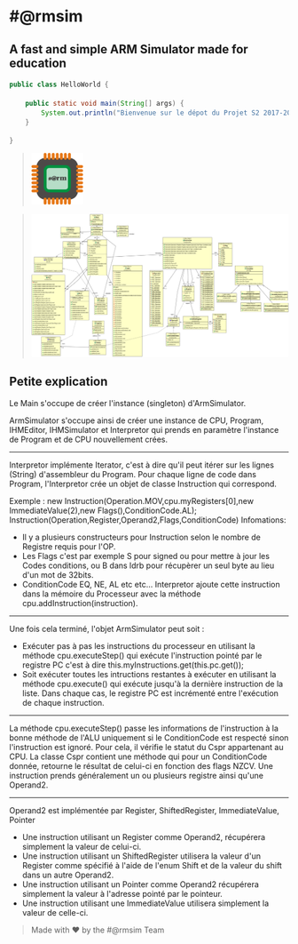 # #@rmsim

## A fast and simple ARM Simulator made for education

```java
public class HelloWorld {

    public static void main(String[] args) {
        System.out.println("Bienvenue sur le dépot du Projet S2 2017-2018 #@rmsim de l'IUT de Valence!");
    }

}
```

> <img src="logo.png" style="width: 20%;"/>

> ![classes](src/simulator/Classes.png)

## Petite explication

Le Main s'occupe de créer l'instance (singleton) d'ArmSimulator.

ArmSimulator s'occupe ainsi de créer une instance de CPU, Program, IHMEditor, IHMSimulator et Interpretor qui prends en paramètre l'instance de Program et de CPU nouvellement crées.

---
Interpretor implémente Iterator<Instruction>, c'est à dire qu'il peut itérer sur les lignes (String) d'assembleur du Program.
Pour chaque ligne de code dans Program, l'Interpretor crée un objet de classe Instruction qui correspond.

Exemple : new Instruction(Operation.MOV,cpu.myRegisters[0],new ImmediateValue(2),new Flags(),ConditionCode.AL);
      Instruction(Operation,Register,Operand2,Flags,ConditionCode)
Infomations:
- Il y a plusieurs constructeurs pour Instruction selon le nombre de Registre requis pour l'OP.
- Les Flags c'est par exemple S pour signed ou pour mettre à jour les Codes conditions, ou B dans ldrb pour récupèrer un seul byte au lieu d'un mot de 32bits.
- ConditionCode EQ, NE, AL etc etc...
Interpretor ajoute cette instruction dans la mémoire du Processeur avec la méthode cpu.addInstruction(instruction).
---

Une fois cela terminé, l'objet ArmSimulator peut soit :
- Exécuter pas à pas les instructions du processeur en utilisant la méthode cpu.executeStep() qui exécute l'instruction pointé par le registre PC c'est à dire this.myInstructions.get(this.pc.get());
- Soit exécuter toutes les intructions restantes à exécuter en utilisant la méthode cpu.execute() qui exécute jusqu'à la dernière instruction de la liste.
Dans chaque cas, le registre PC est incrémenté entre l'exécution de chaque instruction.

---

La méthode cpu.executeStep() passe les informations de l'instruction à la bonne méthode de l'ALU uniquement si le ConditionCode est respecté sinon l'instruction est ignoré. Pour cela, il vérifie le statut du Cspr appartenant au CPU. La classe Cspr contient une méthode qui pour un ConditionCode donnée, retourne le résultat de celui-ci en fonction des flags NZCV.
Une instruction prends généralement un ou plusieurs registre ainsi qu'une Operand2.

---

Operand2 est implémentée par Register, ShiftedRegister, ImmediateValue, Pointer

- Une instruction utilisant un Register comme Operand2, récupérera simplement la valeur de celui-ci.
- Une instruction utilisant un ShiftedRegister utilisera la valeur d'un Register comme spécifié à l'aide de l'enum Shift et de la valeur du shift dans un autre Operand2.
- Une instruction utilisant un Pointer comme Operand2 récupérera simplement la valeur à l'adresse pointé par le pointeur.
- Une instruction utilisant une ImmediateValue utilisera simplement la valeur de celle-ci.

> Made with :heart: by the #@rmsim Team
